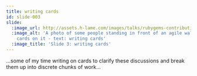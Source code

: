 ```yaml
---
title: writing cards
id: slide-003
slide:
  :image_url: http://assets.h-lame.com/images/talks/rubygems-contribution/slides/003.jpg
  :image_alt: 'A photo of some people standing in front of an agile wall with index
    cards on it - text: writing cards'
  :image_title: 'Slide 3: writing cards'
---
```

…some of my time writing on cards to clarify these discussions and break them up into discrete chunks of work…
